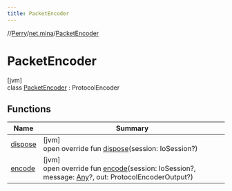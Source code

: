 ```yaml
---
title: PacketEncoder
---
```

//[Perry](../../../index.html)/[net.mina](../index.html)/[PacketEncoder](index.html)



# PacketEncoder



[jvm]\
class [PacketEncoder](index.html) : ProtocolEncoder



## Functions


| Name | Summary |
|---|---|
| [dispose](dispose.html) | [jvm]<br>open override fun [dispose](dispose.html)(session: IoSession?) |
| [encode](encode.html) | [jvm]<br>open override fun [encode](encode.html)(session: IoSession?, message: [Any](https://kotlinlang.org/api/latest/jvm/stdlib/kotlin/-any/index.html)?, out: ProtocolEncoderOutput?) |

